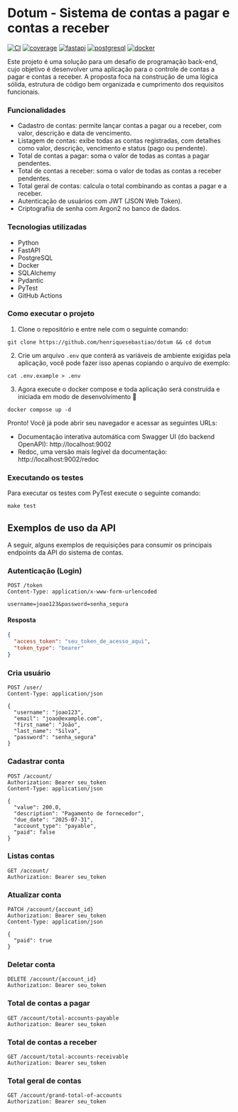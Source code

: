 # Dotum - Sistema de contas a pagar e contas a receber

[![CI](https://github.com/henriquesebastiao/dotum/actions/workflows/test.yml/badge.svg)](https://github.com/henriquesebastiao/dotum/actions/workflows/test.yml)
[![coverage](https://coverage-badge.samuelcolvin.workers.dev/henriquesebastiao/dotum.svg)](https://coverage-badge.samuelcolvin.workers.dev/redirect/henriquesebastiao/dotum)
[![fastapi](https://img.shields.io/badge/FastAPI-009688?style=flat&logo=fastapi&logoColor=white)](https://fastapi.tiangolo.com/)
[![postgresql](https://img.shields.io/badge/PostgreSQL-4169E1?style=flat&logo=postgresql&logoColor=white)](https://www.postgresql.org/)
[![docker](https://img.shields.io/badge/Docker-2496ED?style=flat&logo=docker&logoColor=white)](https://www.docker.com/)

Este projeto é uma solução para um desafio de programação back-end, cujo objetivo é desenvolver uma aplicação para o controle de contas a pagar e contas a receber. A proposta foca na construção de uma lógica sólida, estrutura de código bem organizada e cumprimento dos requisitos funcionais.

### Funcionalidades

- Cadastro de contas: permite lançar contas a pagar ou a receber, com valor, descrição e data de vencimento.
- Listagem de contas: exibe todas as contas registradas, com detalhes como valor, descrição, vencimento e status (pago ou pendente).
- Total de contas a pagar: soma o valor de todas as contas a pagar pendentes.
- Total de contas a receber: soma o valor de todas as contas a receber pendentes.
- Total geral de contas: calcula o total combinando as contas a pagar e a receber.
- Autenticação de usuários com JWT (JSON Web Token).
- Criptografiia de senha com Argon2 no banco de dados.

### Tecnologias utilizadas

- Python
- FastAPI
- PostgreSQL
- Docker
- SQLAlchemy
- Pydantic
- PyTest
- GitHub Actions

### Como executar o projeto

1. Clone o repositório e entre nele com o seguinte comando:

```shell
git clone https://github.com/henriquesebastiao/dotum && cd dotum
```

2. Crie um arquivo `.env` que conterá as variáveis de ambiente exigidas pela aplicação, você pode fazer isso apenas copiando o arquivo de exemplo:

```shell
cat .env.example > .env
```

3. Agora execute o docker compose e toda aplicação será construída e iniciada em modo de desenvolvimento 🚀

```shell
docker compose up -d
```

Pronto! Você já pode abrir seu navegador e acessar as seguintes URLs:

- Documentação interativa automática com Swagger UI (do backend OpenAPI): http://localhost:9002
- Redoc, uma versão mais legível da documentação: http://localhost:9002/redoc

### Executando os testes

Para executar os testes com PyTest execute o seguinte comando:

```shell
make test
```

## Exemplos de uso da API

A seguir, alguns exemplos de requisições para consumir os principais endpoints da API do sistema de contas.

### Autenticação (Login)

```http
POST /token
Content-Type: application/x-www-form-urlencoded

username=joao123&password=senha_segura
```

#### Resposta

```json
{
  "access_token": "seu_token_de_acesso_aqui",
  "token_type": "bearer"
}
```

### Cria usuário

```http
POST /user/
Content-Type: application/json

{
  "username": "joao123",
  "email": "joao@example.com",
  "first_name": "João",
  "last_name": "Silva",
  "password": "senha_segura"
}
```

### Cadastrar conta

```http
POST /account/
Authorization: Bearer seu_token
Content-Type: application/json

{
  "value": 200.0,
  "description": "Pagamento de fornecedor",
  "due_date": "2025-07-31",
  "account_type": "payable",
  "paid": false
}
```

### Listas contas

```http
GET /account/
Authorization: Bearer seu_token
```

### Atualizar conta

```http
PATCH /account/{account_id}
Authorization: Bearer seu_token
Content-Type: application/json

{
  "paid": true
}
```

### Deletar conta

```http
DELETE /account/{account_id}
Authorization: Bearer seu_token
```

### Total de contas a pagar

```http
GET /account/total-accounts-payable
Authorization: Bearer seu_token
```

### Total de contas a receber

```http
GET /account/total-accounts-receivable
Authorization: Bearer seu_token
```

### Total geral de contas

```http
GET /account/grand-total-of-accounts
Authorization: Bearer seu_token
```
